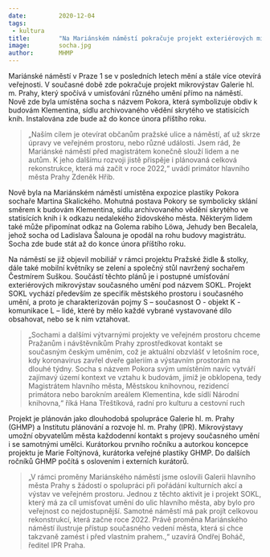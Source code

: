 ```yaml
---
date:         2020-12-04
tags:         
 - kultura
title:        "Na Mariánském náměstí pokračuje projekt exteriérových mikrovýstav současného umění"
image: 	      socha.jpg
author:       MHMP
---
```


Mariánské náměstí v Praze 1 se v posledních letech mění a stále více otevírá veřejnosti. V současné době zde pokračuje projekt mikrovýstav Galerie hl. m. Prahy, který spočívá v umisťování různého umění přímo na náměstí. Nově zde byla umístěna socha s názvem Pokora, která symbolizuje obdiv k budovám Klementina, sídlu archivovaného vědění skrytého ve statisících knih. Instalována zde bude až do konce února příštího roku.

> „Naším cílem je otevírat občanům pražské ulice a náměstí, ať už skrze úpravy ve veřejném prostoru, nebo různé události. Jsem rád, že Mariánské náměstí před magistrátem konečně slouží lidem a ne autům. K jeho dalšímu rozvoji jistě přispěje i plánovaná celková rekonstrukce, která má začít v roce 2022,“ uvádí primátor hlavního města Prahy Zdeněk Hřib. 

Nově byla na Mariánském náměstí umístěna expozice plastiky Pokora sochaře Martina Skalického. Mohutná postava Pokory se symbolicky sklání směrem k budovám Klementina, sídlu archivovaného vědění skrytého ve statisících knih i k odkazu nedalekého židovského města. Některým lidem také může připomínat odkaz na Golema rabiho Löwa, Jehudy ben Becalela, jehož socha od Ladislava Šalouna je opodál na rohu budovy magistrátu. Socha zde bude stát až do konce února příštího roku.

Na náměstí se již objevil mobiliář v rámci projektu Pražské židle & stolky, dále také mobilní květníky se zelení a společný stůl navržený sochařem Čestmírem Suškou. Součástí těchto plánů je i postupné umísťování exteriérových mikrovýstav současného umění pod názvem SOKL. Projekt SOKL vychází především ze specifik městského prostoru i současného umění, a proto je charakterizován pojmy S – současnost O - objekt  K - komunikace L – lidé, které by mělo každé vybrané vystavované dílo obsahovat, nebo se k nim vztahovat.

> „Sochami a dalšími výtvarnými projekty ve veřejném prostoru chceme Pražanům i návštěvníkům Prahy zprostředkovat kontakt se současným českým uměním, což je aktuální obzvlášť v letošním roce, kdy koronavirus zavřel dveře galeriím a výstavním prostorám na dlouhé týdny. Socha s názvem Pokora svým umístěním navíc vytváří zajímavý území kontext ve vztahu k budovám, jimiž je obklopena, tedy Magistrátem hlavního města, Městskou knihovnou, rezidencí primátora nebo barokním areálem Klementina, kde sídlí Národní knihovna,“ říká Hana Třeštíková, radní pro kulturu a cestovní ruch

Projekt je plánován jako dlouhodobá spolupráce Galerie hl. m. Prahy (GHMP) a Institutu plánování a rozvoje hl. m. Prahy (IPR). Mikrovýstavy umožní obyvatelům města každodenní kontakt s projevy současného umění i se samotnými umělci. Kurátorkou prvního ročníku a autorkou koncepce projektu je Marie Foltýnová, kurátorka veřejné plastiky GHMP. Do dalších ročníků GHMP počítá s oslovením i externích kurátorů.

> „V rámci proměny Mariánského náměstí jsme oslovili Galerii hlavního města Prahy s žádostí o spolupráci při pořádání kulturních akcí a výstav ve veřejném prostoru. Jednou z těchto aktivit je i projekt SOKL, který má za cíl umisťovat umění do ulic hlavního města, aby bylo pro veřejnost co nejdostupnější. Samotné náměstí má pak projít celkovou rekonstrukcí, která začne roce 2022. Právě proměna Mariánského náměstí ilustruje přístup současného vedení města, která si chce takzvaně zamést i před vlastním prahem.,“ uzavírá Ondřej Boháč, ředitel IPR Praha.
